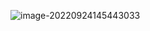 ![image-20220924145443033](https://manv-typora.oss-cn-hangzhou.aliyuncs.com/typora-imgimage-20220924145443033.png)